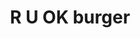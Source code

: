 ---
title: R U OK burger
ravintola: ye
ruka: ye
slug: https://ruokburger.fi/
kuvaus: RUOK tarjoilee tuoreista huippu raaka-aineista valmistettuja, rehellisiä, simppeleitä ja ennen kaikkea herkullisia burgereita suomen kovimmassa hiihtokeskuksessa Rukalla!
update: 2022-02-11-11:36
---
